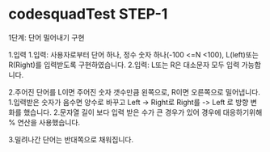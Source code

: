 # codesquadTest STEP-1


1단계: 단어 밀어내기 구현

1.입력
  1.입력: 사용자로부터 단어 하나, 정수 숫자 하나(-100 <=N <100), L(left)또는 R(Right)를 입력받도록 구현하였습니다.
  2.입력: L또는 R은 대소문자 모두 입력 가능합니다.
  
2.주어진 단어를 L이면 주어진 숫자 갯수만큼 왼쪽으로, R이면 오른쪽으로 밀어냅니다.
  1.입력받은 숫자가 음수면 양수로 바꾸고 Left -> Right로 Right를 -> Left 로 방향 변화를 했습니다.
  2.문자열 길이 보다 입력 받은 수가 큰 경우가 있어 경우에 대응하기위해 % 연산을 사용했습니다.

3.밀려나간 단어는 반대쪽으로 채워집니다.

